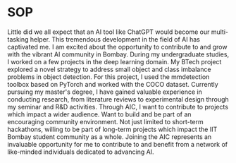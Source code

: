 # SOP
Little did we all expect that an AI tool like ChatGPT would become our multi-tasking helper. This tremendous development in the field of AI has captivated me. I am excited about the opportunity to contribute to and grow with the vibrant AI community in Bombay. During my undergraduate studies, I worked on a few projects in the deep learning domain. My BTech project explored a novel strategy to address small object and class imbalance problems in object detection. For this project, I used the mmdetection toolbox based on PyTorch and worked with the COCO dataset. 
Currently pursuing my master's degree, I have gained valuable experience in conducting research, from literature reviews to experimental design through my seminar and R&D activities. Through AIC, I want to contribute to projects which impact a wider audience. Want to build and be part of an encouraging community environment. Not just limited to short-term hackathons, willing to be part of long-term projects which impact the IIT Bombay student community as a whole.
Joining the AIC represents an invaluable opportunity for me to contribute to and benefit from a network of like-minded individuals dedicated to advancing AI.
